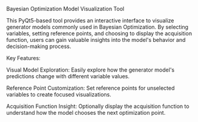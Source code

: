 Bayesian Optimization Model Visualization Tool

This PyQt5-based tool provides an interactive interface to visualize generator models commonly used in Bayesian Optimization. By selecting variables, setting reference points, and choosing to display the acquisition function, users can gain valuable insights into the model's behavior and decision-making process.

Key Features:

Visual Model Exploration: Easily explore how the generator model's predictions change with different variable values.

Reference Point Customization: Set reference points for unselected variables to create focused visualizations.

Acquisition Function Insight: Optionally display the acquisition function to understand how the model chooses the next optimization point.
